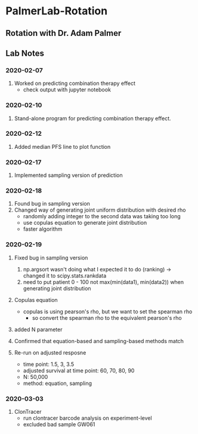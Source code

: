 # PalmerLab-Rotation

## Rotation with Dr. Adam Palmer

## Lab Notes

### 2020-02-07

1.  Worked on predicting combination therapy effect
    -   check output with jupyter notebook

### 2020-02-10

1.  Stand-alone program for predicting combination therapy effect.

### 2020-02-12

1.  Added median PFS line to plot function

### 2020-02-17

1.  Implemented sampling version of prediction

### 2020-02-18

1.  Found bug in sampling version
2.  Changed way of generating joint uniform distribution with desired rho
    -   randomly adding integer to the second data was taking too long
    -   use copulas equation to generate joint distribution
    -   faster algorithm

### 2020-02-19

1.  Fixed bug in sampling version

    1.  np.argsort wasn't doing what I expected it to do (ranking) -> changed it to scipy.stats.rankdata
    2.  need to put patient 0 - 100 not max(min(data1), min(data2)) when generating joint distribution

2.  Copulas equation

    -   copulas is using pearson's rho, but we want to set the spearman rho
        -   so convert the spearman rho to the equivalent pearson's rho

3.  added N parameter

4. Confirmed that equation-based and sampling-based methods match

5. Re-run on adjusted resposne
   - time point: 1.5, 3, 3.5
   - adjusted survival at time point: 60, 70, 80, 90
   - N: 50,000
   - method: equation, sampling

### 2020-03-03

1. ClonTracer
   - run clontracer barcode analysis on experiment-level
   - excluded bad sample GW061
